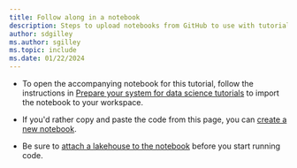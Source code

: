 ```yaml
---
title: Follow along in a notebook
description: Steps to upload notebooks from GitHub to use with tutorials.
author: sdgilley
ms.author: sgilley
ms.topic: include
ms.date: 01/22/2024
---
```


* To open the accompanying notebook for this tutorial, follow the instructions in [Prepare your system for data science tutorials](../tutorial-data-science-prepare-system.md#import-tutorial-notebooks) to import the notebook to your workspace.  

* If you'd rather copy and paste the code from this page, you can [create a new notebook](../../data-engineering/how-to-use-notebook.md#create-notebooks).

* Be sure to [attach a lakehouse to the notebook](../tutorial-data-science-prepare-system.md#attach-a-lakehouse-to-the-notebooks) before you start running code.